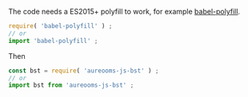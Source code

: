 The code needs a ES2015+ polyfill to work, for example
[babel-polyfill](https://babeljs.io/docs/usage/polyfill).
```js
require( 'babel-polyfill' ) ;
// or
import 'babel-polyfill' ;
```

Then
```js
const bst = require( 'aureooms-js-bst' ) ;
// or
import bst from 'aureooms-js-bst' ;
```
